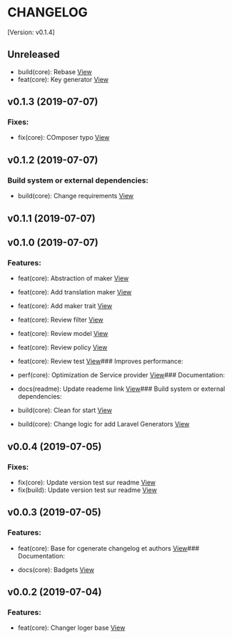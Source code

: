 # CHANGELOG

[Version: v0.1.4]

## Unreleased

*  build(core): Rebase [View](./commits/ec40911a7e3d06d7269204415540829f3255e8f7)
*  feat(core): Key generator [View](./commits/b63171da3599f0e25aa3f1ae2ff5097f55d009fc)

## v0.1.3 (2019-07-07)

### Fixes:

*  fix(core): COmposer typo [View](./commits/81b6e0706294fda48c202994ff9788d6de9ca8e8)

## v0.1.2 (2019-07-07)

### Build system or external dependencies:

*  build(core): Change requirements [View](./commits/1ee33ba73177b3fbf428c14b5cc06e3b73662fa8)

## v0.1.1 (2019-07-07)



## v0.1.0 (2019-07-07)

### Features:

*  feat(core): Abstraction of maker [View](./commits/75e43227b70a0b8afb8f4d5c84216cb18862420c)
*  feat(core): Add translation maker [View](./commits/658730f3dd0ddf9e79e55c80b0fc9282a7ac2732)
*  feat(core): Add maker trait [View](./commits/42064cd08fb354e1bf194d39b5a97e5276019dcd)
*  feat(core): Review filter [View](./commits/7e0cddc8bd690c5dd7ac331766b258e882c7a55a)
*  feat(core): Review model [View](./commits/ca45f742da511026ba0b8d56c16ea936656b95a3)
*  feat(core): Review policy [View](./commits/8cde7aa40e925799071ec1a917fe908dcd44e5ba)
*  feat(core): Review test [View](./commits/d8e780fb97fa22104f6a3ebcf8abe0d8110c3d8c)### Improves performance:

*  perf(core): Optimization de Service provider [View](./commits/770596588e1d7a261314041ec6b3c3fe6525f0c8)### Documentation:

*  docs(readme): Update reademe link [View](./commits/ed72c461ecd83a2d1cba4bedd3b76cb2fff18558)### Build system or external dependencies:

*  build(core): Clean for start [View](./commits/aa47013eb886f40a9fbdaa13ebb450883390950a)
*  build(core): Change logic for add Laravel Generators [View](./commits/be2c4462790c79fbe05a68bcbdcedb8274d870ac)

## v0.0.4 (2019-07-05)

### Fixes:

*  fix(core): Update version test sur readme [View](./commits/a9d1e2f08581ec640754d064b3a3aaeb4567baee)
*  fix(build): Update version test sur readme [View](./commits/90114b30793341c668dfc07644f343218ee83ca9)

## v0.0.3 (2019-07-05)

### Features:

*  feat(core): Base for cgenerate changelog et authors [View](./commits/617db59049c609e34354570f25b3aac7f1d04ceb)### Documentation:

*  docs(core): Badgets [View](./commits/419e990b750d2df1406c9b0dd3cc6f01b0aceb68)

## v0.0.2 (2019-07-04)

### Features:

*  feat(core): Changer loger base [View](./commits/23072c95863ec5e2187f484ac18a203772765157)

